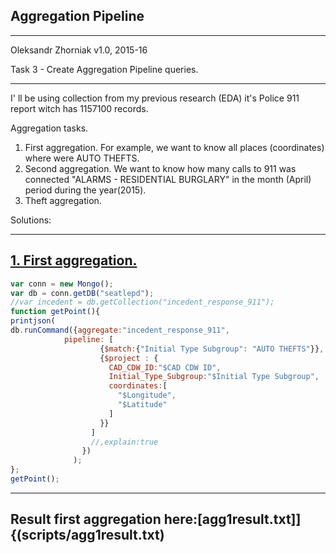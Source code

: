 Aggregation Pipeline
--------------------------------------------------------------------------------
- - - - - - - - - - - - - - - - - - - - - - - - - - - - - - -  - - - - - - - - -
Oleksandr Zhorniak
v1.0, 2015-16

Task 3 - Create Aggregation Pipeline queries.
- - - - - - - - - - - - - - - - - - - - - - - - - - - - - - -  - - - - - - - - -
I' ll be using collection from my previous research (EDA) it's Police 911 report
witch has 1157100 records.

Aggregation tasks.
1. First aggregation. For example, we want to know all places (coordinates) where were AUTO THEFTS.
2. Second aggregation. We want to know how many calls to 911 was connected "ALARMS - RESIDENTIAL BURGLARY"
  in the month (April) period during the year(2015).
3.  Theft aggregation.


Solutions:
- - - - - - - - - - - - - - - - - - - - - - - - - - - - - - - - - - - - - - - -
[1. First aggregation.](scripts/aggregation1.js)
--------------------------------------------------------------------------------
```javascript
var conn = new Mongo();
var db = conn.getDB("seatlepd");
//var incedent = db.getCollection("incedent_response_911");
function getPoint(){
printjson(
db.runCommand({aggregate:"incedent_response_911",
            pipeline: [
                    {$match:{"Initial Type Subgroup": "AUTO THEFTS"}},
                    {$project : {
                      CAD_CDW_ID:"$CAD CDW ID",
                      Initial_Type_Subgroup:"$Initial Type Subgroup",
                      coordinates:[
                        "$Longitude",
                        "$Latitude"
                      ]
                    }}
                  ]
                  //,explain:true
                })
              );
};
getPoint();

```
--------------------------------------------------------------------------------
Result first aggregation here:[agg1result.txt]]{(scripts/agg1result.txt)
--------------------------------------------------------------------------------
